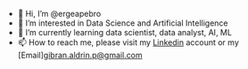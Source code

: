 - 👋 Hi, I’m @ergeapebro
- 👀 I’m interested in Data Science and Artificial Intelligence
- 🌱 I’m currently learning data scientist, data analyst, AI, ML
- 📫 How to reach me, please visit my [Linkedin](https://www.linkedin.com/in/rizal-gibran-aldrin-pratama/) account or my [Email]<gibran.aldrin.p@gmail.com>

<!---
ergeapebro/ergeapebro is a ✨ special ✨ repository because its `README.md` (this file) appears on your GitHub profile.
You can click the Preview link to take a look at your changes.
--->
